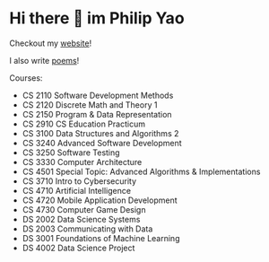 # Hi there 👋 im Philip Yao

Checkout my [website](https://phipyao.github.io/)!

I also write [poems](https://phipyao.github.io/pages/poems.html)!

Courses:
- CS 2110 Software Development Methods 
- CS 2120 Discrete Math and Theory 1
- CS 2150 Program & Data Representation
- CS 2910 CS Education Practicum
- CS 3100 Data Structures and Algorithms 2
- CS 3240 Advanced Software Development
- CS 3250 Software Testing
- CS 3330 Computer Architecture
- CS 4501 Special Topic: Advanced Algorithms & Implementations
- CS 3710 Intro to Cybersecurity
- CS 4710 Artificial Intelligence
- CS 4720 Mobile Application Development
- CS 4730 Computer Game Design
- DS 2002 Data Science Systems
- DS 2003 Communicating with Data
- DS 3001 Foundations of Machine Learning
- DS 4002 Data Science Project

<!--
**phipyao/phipyao** is a ✨ _special_ ✨ repository because its `README.md` (this file) appears on your GitHub profile.

Here are some ideas to get you started:

- 🔭 I’m currently working on ...
- 🌱 I’m currently learning ...
- 👯 I’m looking to collaborate on ...
- 🤔 I’m looking for help with ...
- 💬 Ask me about ...
- 📫 How to reach me: ...
- 😄 Pronouns: ...
- ⚡ Fun fact: ...
-->
